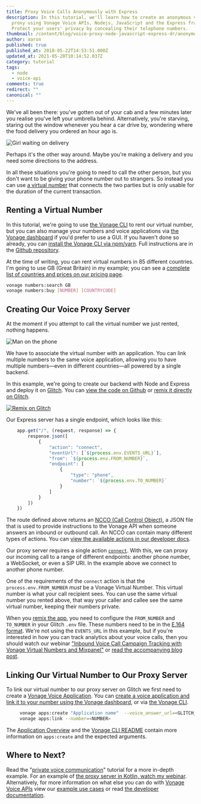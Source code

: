 ```yaml
---
title: Proxy Voice Calls Anonymously with Express
description: In this tutorial, we'll learn how to create an anonymous voice
  proxy using Vonage Voice APIs, Nodejs, JavaScript and the Express framework.
  Protect your users' privacy by concealing their telephone numbers.
thumbnail: /content/blog/voice-proxy-node-javascript-express-dr/anonymous-voice-proxy-featured-image.png
author: aaron
published: true
published_at: 2018-05-22T14:53:51.000Z
updated_at: 2021-05-20T10:14:52.037Z
category: tutorial
tags:
  - node
  - voice-api
comments: true
redirect: ""
canonical: ""
---
```

We've all been there: you've gotten out of your cab and a few minutes later you realise you've left your umbrella behind. Alternatively, you're starving, staring out the window whenever you hear a car drive by, wondering where the food delivery you ordered an hour ago is.

![Girl waiting on delivery](/content/blog/proxy-voice-calls-anonymously-with-express/waiting-on-delivery.gif)

Perhaps it's the other way around. Maybe you're making a delivery and you need some directions to the address.

In all these situations you're going to need to call the other person, but you don't want to be giving your phone number out to strangers. So instead you can use [a virtual number](https://www.vonage.com/communications-apis/phone-numbers/) that connects the two parties but is only usable for the duration of the current transaction.

## Renting a Virtual Number

In this tutorial, we're going to use [the Vonage CLI](https://github.com/Vonage/vonage-cli) to rent our virtual number, but you can also manage your numbers and voice applications via [the Vonage dashboard](https://dashboard.nexmo.com/buy-numbers) if you'd prefer to use a GUI. If you haven't done so already, you can [install the Vonage CLI via npm/yarn](https://github.com/Vonage/vonage-cli#install-and-run-from-source). Full instructions are in the [Github repository](https://github.com/Vonage/vonage-cli).

At the time of writing, you can rent virtual numbers in 85 different countries. I'm going to use GB (Great Britain) in my example; you can see a [complete list of countries and prices on our pricing page](https://www.vonage.com/communications-apis/pricing/?icid=nexmo_rd).

```sh
vonage numbers:search GB
vonage numbers:buy [NUMBER] [COUNTRYCODE]
```

## Creating Our Voice Proxy Server

At the moment if you attempt to call the virtual number we just rented, nothing happens.

![Man on the phone](/content/blog/proxy-voice-calls-anonymously-with-express/on-the-phone.gif)

We have to associate the virtual number with an application. You can link multiple numbers to the same voice application, allowing you to have multiple numbers—even in different countries—all powered by a single backend.

In this example, we're going to create our backend with Node and Express and deploy it on [Glitch](https://glitch.com/). You can [view the code on Github](https://github.com/nexmo-community/anonymous-voice-proxy-glitch-server) or [remix it directly on Glitch](https://glitch.com/edit/#!/remix/jungle-pigeon).

[![Remix on Glitch](https://cdn.glitch.com/2703baf2-b643-4da7-ab91-7ee2a2d00b5b%2Fremix-button.svg)](https://glitch.com/edit/#!/remix/jungle-pigeon)

Our Express server has a single endpoint, which looks like this:

```javascript
    app.get("/", (request, response) => {
        response.json([
            {
                "action": "connect",
                "eventUrl": [`${process.env.EVENTS_URL}`],
                "from": `${process.env.FROM_NUMBER}`,
                "endpoint": [
                    {
                        "type": "phone",
                        "number": `${process.env.TO_NUMBER}`
                    }
                ]
            }
        ])
    })
```

The route defined above returns an [NCCO (Call Control Object)](https://developer.vonage.com/voice/voice-api/ncco-reference), a JSON file that is used to provide instructions to the Vonage API when someone answers an inbound or outbound call. An NCCO can contain many different types of actions. You can [view the available actions in our developer docs](https://developer.vonage.com/voice/voice-api/ncco-reference).

Our proxy server requires a single action [`connect`](https://developer.vonage.com/voice/voice-api/ncco-reference#connect). With this, we can proxy our incoming call to a range of different endpoints: another phone number, a WebSocket, or even a SIP URI. In the example above we connect to another phone number.

One of the requirements of the `connect` action is that the `process.env.FROM_NUMBER` *must* be a Vonage Virtual Number. This virtual number is what your call recipient sees. You can use the same virtual number you rented above, that way your caller and callee see the same virtual number, keeping their numbers private.

When you [remix the app](https://glitch.com/edit/#!/remix/jungle-pigeon), you need to configure the `FROM_NUMBER` and `TO_NUMBER` in your Glitch `.env`  file. These numbers need to be in the [E.164 format](https://en.wikipedia.org/wiki/E.164). We're not using the `EVENTS_URL` in this example, but if you're interested in how you can track analytics about your voice calls, then you should watch our webinar ["Inbound Voice Call Campaign Tracking with Vonage Virtual Numbers and Mixpanel"](https://www.youtube.com/watch?v=gm-XUvUwgyc) or [read the accompanying blog post](https://learn.vonage.com/blog/2017/08/03/inbound-voice-call-campaign-tracking-dr/).

## Linking Our Virtual Number to Our Proxy Server

To link our virtual number to our proxy server on Glitch we first need to create a [Vonage Voice Application](https://developer.vonage.com/application/overview). You can [create a voice application and link it to your number using the Vonage dashboard](https://dashboard.nexmo.com/voice/create-application), or via [the Vonage CLI](https://github.com/Vonage/vonage-cli).

```sh
     vonage apps:create "Application name"  --voice_answer_url=<GLITCH_URL> --voice_event_url=<EVENTS_URL> 
     vonage apps:link --number=<NUMBER>
```

The [Application Overview](https://developer.vonage.com/application/overview) and the [Vonage CLI README](https://github.com/Vonage/vonage-cli#readme) contain more information on `apps:create` and the expected arguments.

## Where to Next?

Read the "[private voice communication](https://developer.vonage.com/use-cases/private-voice-communication)" tutorial for a more in-depth example. For an example of [the proxy server in Kotlin, watch my webinar](https://www.youtube.com/watch?v=pHf9Df3Ns2U). Alternatively, for more information on what else you can do with [Vonage Voice APIs](https://www.vonage.com/communications-apis/voice/?icmp=hibox_voiceapi_novalue) view our [example use cases](https://www.vonage.com/communications-apis/programmable-solutions/) or read [the developer documentation](https://developer.vonage.com/voice/voice-api/overview).